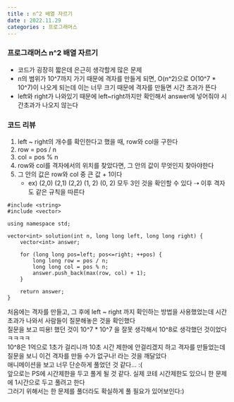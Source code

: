 ```yaml
---
title : n^2 배열 자르기
date : 2022.11.29
categories : 프로그래머스
---
```


### 프로그래머스 n^2 배열 자르기

- 코드가 굉장히 짧은데 은근히 생각할게 많은 문제
- n의 범위가 10^7까지 가기 때문에 격자를 만들게 되면, O(n^2)으로 O(10^7 * 10^7)이 나오게 되는데 이는 너무 크기 때문에 격자를 만들면 시간 초과가 뜬다
- left와 right가 나와있기 때문에 left~right까지만 확인해서 answer에 넣어줘야 시간초과가 나오지 않는다

### 코드 리뷰

1. left ~ right의 개수를 확인한다고 했을 때, row와 col을 구한다
2. row = pos / n
3. col = pos % n
4. row와 col를 격자에서의 위치를 찾았다면, 그 안의 값이 무엇인지 찾아야한다
5. 그 안의 값은 row와 col 중 큰 값 + 1이다
    - ex) (2,0) (2,1) (2,2) (1, 2) (0, 2) 모두 3인 것을 확인할 수 있다 ⇢ 이후 격자도 같은 규칙을 따른다

```
#include <string>
#include <vector>

using namespace std;

vector<int> solution(int n, long long left, long long right) {
    vector<int> answer;
    
    for (long long pos=left; pos<=right; ++pos) {
        long long row = pos / n;
        long long col = pos % n;
        answer.push_back(max(row, col) + 1);
    }
    
    return answer;
}
```

처음에는 격자를 만들고, 그 후에 left ~ right 까지 확인하는 방법을 사용했었는데 시간 초과가 나와서 사람들이 질문해놓은 것을 확인했다     
질문을 보고 띠용! 했던 것이 10^7 * 10^7 을 잘못 생각해서 10^8로 생각했던 것이었다 ㅋㅋㅋㅋ      
10^8은 1억으로 1초가 걸리니까 10초 시간 제한에 안걸리겠지 하고 격자를 만들었는데 질문을 보니 이건 격자를 만들 수가 없구나! 라는 것을 깨달았다       
애니메이션을 보고 너무 단순하게 풀었던 것 같다... :(    
앞으로는 PS에 시간제한을 두고 풀게 될 것 같다. 실제 코테 시간제한도 있으니 한 문제에 1시간으로 두고 풀려고 한다     
그러기 위해서는 한 문제를 풀더라도 확실하게 풀 필요가 있어보인다:)